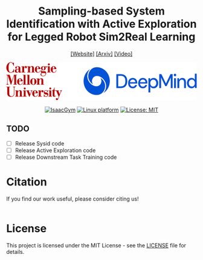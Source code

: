 <h1 align="center"> Sampling-based System Identification with Active Exploration for Legged Robot Sim2Real Learning </h1>

<div align="center">

<!-- Robotics: Science and Systems (RSS) 2025 -->

[[Website]](https://lecar-lab.github.io/spi-active_/)
[[Arxiv]]()
[[Video]]()

<img src="assets/ip.png" style="height:100px;" />




[![IsaacGym](https://img.shields.io/badge/IsaacGym-Preview4-b.svg)](https://developer.nvidia.com/isaac-gym) [![Linux platform](https://img.shields.io/badge/Platform-linux--64-orange.svg)](https://ubuntu.com/blog/tag/22-04-lts) [![License: MIT](https://img.shields.io/badge/License-MIT-yellow.svg)]()




</div>

## TODO
- [ ] Release Sysid code
- [ ] Release Active Exploration code 
- [ ] Release Downstream Task Training code

# Citation
If you find our work useful, please consider citing us!

```bibtex

```

# License

This project is licensed under the MIT License - see the [LICENSE](LICENSE) file for details.
